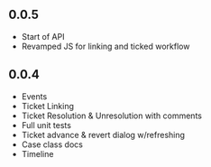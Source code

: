## 0.0.5
 * Start of API
 * Revamped JS for linking and ticked workflow

## 0.0.4
 * Events
 * Ticket Linking
 * Ticket Resolution & Unresolution with comments
  * Full unit tests
 * Ticket advance & revert dialog w/refreshing
 * Case class docs
 * Timeline